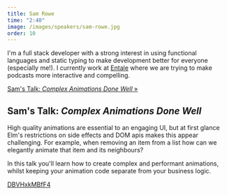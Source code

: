 ```yaml
---
title: Sam Rowe
time: "2:40"
image: /images/speakers/sam-rowe.jpg
order: 10
---
```


I'm a full stack developer with a strong interest in using functional languages and static typing to make development better for everyone (especially me!). I currently work at [Entale](https://www.entale.co/) where we are trying to make podcasts more interactive and compelling.

[Sam's Talk: *Complex Animations Done Well* &raquo;](directive:more)

## Sam's Talk: *Complex Animations Done Well*

High quality animations are essential to an engaging UI, but at first glance Elm's restrictions on side effects and DOM apis makes this appear challenging. For example, when removing an item from a list how can we elegantly animate that item and its neighbours?

In this talk you'll learn how to create complex and performant animations, whilst keeping your animation code separate from your business logic.

[DBVHxkMBfF4](directive:youtube)
